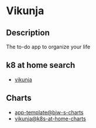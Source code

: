 # Vikunja

## Description

The to-do app to organize your life

## k8 at home search

- [vikunja](https://nanne.dev/k8s-at-home-search/#/vikunja)

## Charts

- [app-template@bjw-s-charts](https://bjw-s.github.io/helm-charts/)
- [vikunja@k8s-at-home-charts](https://k8s-at-home.com/charts/)
